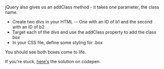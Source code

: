 
jQuery also gives us an addClass method - it takes one parameter, the class name.

-   Create two divs in your HTML
--  One with an ID of b1 and the second with an ID of b2
-   Target each of the divs and use the addClass property to add the class box
-   In your CSS file, define some styling for .box

  

You should see both boxes come to life.

  

If you're stuck, [here's](https://codepen.io/ElevationPen/pen/zQXeWr) the solution on codepen.